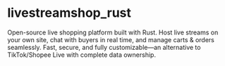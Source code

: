 # livestreamshop_rust
Open-source live shopping platform built with Rust. Host live streams on your own site, chat with buyers in real time, and manage carts &amp; orders seamlessly. Fast, secure, and fully customizable—an alternative to TikTok/Shopee Live with complete data ownership.
